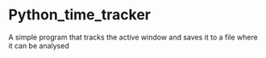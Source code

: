# Python_time_tracker
 A simple program that tracks the active window and saves it to a file where it can be analysed
